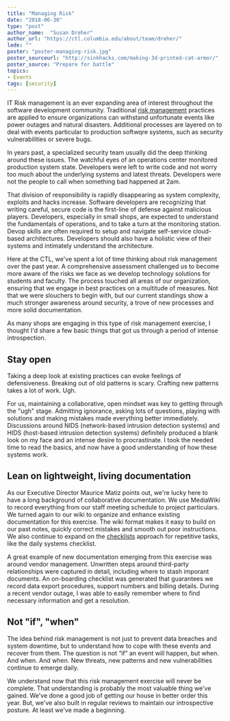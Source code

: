 ```yaml
---
title: "Managing Risk"
date: "2018-06-30"
type: "post"
author_name:  "Susan Dreher"
author_url: "https://ctl.columbia.edu/about/team/dreher/"
lede: ""
poster: "poster-managing-risk.jpg"
poster_sourceurl: "http://sinkhacks.com/making-3d-printed-cat-armor/"
poster_source: "Prepare for battle"
topics: 
- Events
tags: [security]
---
```


IT Risk management is an ever expanding area of interest throughout the software development community. Traditional [risk management](https://en.wikipedia.org/wiki/Risk_management) practices are applied to ensure organizations can withstand unfortunate events like power outages and natural disasters. Additional processes are layered on to deal with events particular to production softwqre systems, such as security vulnerabilities or severe bugs.

In years past, a specialized security team usually did the deep thinking around these issues. The watchful eyes of an operations center monitored production system state. Developers were left to write code and not worry too much about the underlying systems and latest threats. Developers were not the people to call when something bad happened at 2am.

That division of responsibility is rapidly disappearing as system complexity, exploits and hacks increase. Software developers are recognizing that writing careful, secure code is the first-line of defense against malicious players. Developers, especially in small shops, are expected to understand the fundamentals of operations, and to take a turn at the monitoring station. Devop skills are often required to setup and navigate self-service cloud-based architectures. Developers should also have a holistic view of their systems and intimately understand the architecture.

Here at the CTL, we've spent a lot of time thinking about risk management over the past year. A comprehensive assessment challenged us to become more aware of the risks we face as we develop technology solutions for students and faculty. The process touched all areas of our organization, ensuring that we engage in best practices on a multitude of measures. Not that we were slouchers to begin with, but our current standings show a much stronger awareness around security, a trove of new processes and more solid documentation.

As many shops are engaging in this type of risk management exercise, I thought I'd share a few basic things that got us through a period of intense introspection.

## Stay open

Taking a deep look at existing practices can evoke feelings of defensiveness. Breaking out of old patterns is scary. Crafting new patterns takes a lot of work. Ugh.

For us, maintaining a collaborative, open mindset was key to getting through the "ugh" stage. Admitting ignorance, asking lots of questions, playing with solutions and making mistakes made everything better immediately. Discussions around NIDS (network-based intrusion detection systems) and HIDS (host-based intrusion detection systems) definitely produced a blank look on my face and an intense desire to procrastinate. I took the needed time to read the basics, and now have a good understanding of how these systems work.

## Lean on lightweight, living documentation

As our Executive Director Maurice Matiz points out, we're lucky here to have a long background of collaborative documentation. We use MediaWiki to record everything from our staff meeting schedule to project particulars. We turned again to our wiki to organize and enhance existing documentation for this exercise. The wiki format makes it easy to build on our past notes, quickly correct mistakes and smooth out poor instructions. We also continue to expand on the [checklists](https://compiled.ctl.columbia.edu/articles/anders-daily-checklist/) approach for repetitive tasks, like the daily systems checklist.

A great example of new documentation emerging from this exercise was around vendor management. Unwritten steps around third-party relationships were captured in detail, including where to stash imporant documents. An on-boarding checklist was generated that guarantees we record data export procedures, support numbers and billing details. During a recent vendor outage, I was able to easily remember where to find necessary information and get a resolution.

## Not "if", "when"

The idea behind risk management is not just to prevent data breaches and system downtime, but to understand how to cope with these events and recover from them. The question is not “if” an event will happen, but when. And when. And when. New threats, new patterns and new vulnerabilities continue to emerge daily.

We understand now that this risk management exercise will never be complete. That understanding is probably the most valuable thing we've gained. We've done a good job of getting our house in better order this year. But, we've also built in regular reviews to maintain our introspective posture. At least we've made a beginning.
